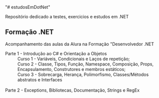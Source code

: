 "# estudosEmDotNet" 

Repositório dedicado a testes, exercicios e estudos em .NET

<h2>Formação .NET</h2>
<p>Acompanhamento das aulas da Alura na Formação "Desenvolvedor .NET</p>

<dl>
    <dt>Parte 1 - Introdução ao C# e Orientação a Objetos</dt>
    <dd>Curso 1 - Variáveis, Condicionais e Laços de repetição;</dd>
    <dd>Curso 2 - Classe, Tipos, Função, Namespace, Composição, Props, Encapsulamento, Construtores e membros estáticos;</dd>
    <dd>Curso 3 - Sobrecarga, Herança, Polimorfismo, Classes/Métodos abstratos e Interfaces</dd>
    <br>
    <dt>Parte 2 - Exceptions, Bibliotecas, Documentação, Strings e RegEx<dt>
</dl>
